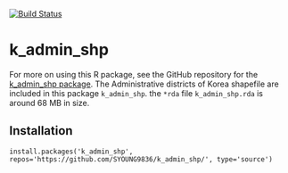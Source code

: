 [![Build Status](https://travis-ci.org/SYOUNG9836/k_admin_shp.svg?branch=main)](https://travis-ci.com/github/SYOUNG9836/k_admin_shp)

# k_admin_shp

For more on using this R package, see the GitHub repository for the [k_admin_shp package](https://github.com/SYOUNG9836/k_admin_shp). The Administrative districts of Korea shapefile are included in this package `k_admin_shp`. the `*rda` file `k_admin_shp.rda` is around 68 MB in size.

 
## Installation

```
install.packages('k_admin_shp', repos='https://github.com/SYOUNG9836/k_admin_shp/', type='source')
```

